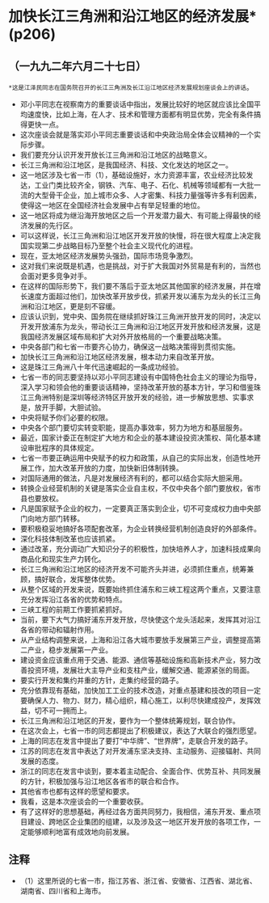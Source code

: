 # 加快长江三角洲和沿江地区的经济发展*(p206)

## （一九九二年六月二十七日）

`*这是江泽民同志在国务院召开的长江三角洲及长江沿江地区经济发展规划座谈会上的讲话`。-  邓小平同志在视察南方的重要谈话中指出，发展比较好的地区就应该比全国平均速度快，比如上海，在人才、技术和管理方面都有明显优势，完全有条件搞得更快一点。- 这次座谈会就是落实邓小平同志重要谈话和中央政治局全体会议精神的一个实际步骤。- 我们要充分认识开发开放长江三角洲和沿江地区的战略意义。- 长江三角洲和沿江地区，是我国经济、科技、文化发达的地区之一。- 这一地区涉及七省一市（1），基础设施好，水力资源丰富，农业经济比较发达，工业门类比较齐全，钢铁、汽车、电子、石化、机械等领域都有一大批一流的大型骨干企业，加上城市众多、人才密集、科技力量强等许多有利因素，使得这一地区在全国经济社会发展中占有举足轻重的地位。- 这一地区将成为继沿海开放地区之后一个开发潜力最大、有可能上得最快的经济发展的先行区。- 可以这样说，长江三角洲和沿江地区开发开放的快慢，将在很大程度上决定我国实现第二步战略目标乃至整个社会主义现代化的进程。- 现在，亚太地区经济发展势头强劲，国际市场竞争激烈。- 这对我们来说既是机遇，也是挑战，对于扩大我国对外贸易是有利的，当然也会面对更多竞争对手。- 在这样的国际形势下，我们要不落后于亚太地区其他国家的经济发展，并在增长速度方面超过他们，加快改革开放步伐，抓紧开发以浦东为龙头的长江三角洲和沿江地区，更是刻不容缓。- 应该认识到，党中央、国务院在继续抓好珠江三角洲开放开发的同时，决定以开发开放浦东为龙头，带动长江三角洲和沿江地区开发开放和经济发展，这是我国经济发展区域布局和扩大对外开放格局的一个重要战略决策。- 中央各部门和七省一市要齐心协力，确保这一战略决策得到贯彻实施。- 加快长江三角洲和沿江地区经济发展，根本动力来自改革开放。- 这是珠江三角洲八十年代迅速崛起的一条成功经验。- 七省一市的同志要坚持以邓小平同志建设有中国特色社会主义的理论为指导，深入学习和领会他的重要谈话精神，坚持改革开放的基本方针，学习和借鉴珠江三角洲特别是深圳等经济特区开放开发的经验，进一步解放思想、实事求是，放开手脚，大胆试验。- 中央将赋予你们必要的权限。- 中央各个部门要切实转变职能，提高办事效率，努力为地方和基层服务。- 最近，国家计委正在制定扩大地方和企业的基本建设投资决策权、简化基本建设审批程序的具体规定。- 七省一市要正确运用中央赋予的权力和政策，从自己的实际出发，创造性地开展工作，加大改革开放的力度，加快新旧体制转换。- 对国际通用的做法，凡是对发展经济有利的，都可以结合实际大胆采用。- 转换企业经营机制的关键是落实企业自主权，不仅中央各个部门要放权，省市县也要放权。- 凡是国家赋予企业的权力，一定要真正落实到企业，切不可变成权力由中央部门向地方部门转移。- 要积极稳妥地搞好各项配套改革，为企业转换经营机制创造良好的外部条件。- 深化科技体制改革也应该抓紧。- 通过改革，充分调动广大知识分子的积极性，加快培养人才，加速科技成果向商品化和现实生产力转化。- 长江三角洲和沿江地区的经济开发不可能齐头并进，必须抓住重点，统筹兼顾，搞好联合，发挥整体优势。- 从整个区域的开发来说，既要始终抓住浦东和三峡工程这两个重点，又要注意充分发挥沿江各省的优势和特点。- 三峡工程的前期工作要抓紧抓好。- 当前，要下大气力搞好浦东开发开放，尽快使这个龙头活起来，发挥其对沿江各省的带动和辐射作用。- 从产业结构调整来说，上海和沿江各大城市要放手发展第三产业，调整提高第二产业，稳步发展第一产业。- 建设资金应该重点用于交通、能源、通信等基础设施和高新技术产业，努力改善投资环境，发展壮大主导产业和支柱产业，缓解交通、能源紧张的局面。- 要实行开发和集约并重的方针，走集约经营的路子。- 充分依靠现有基础，加快加工工业的技术改造，对重点基建和技改的项目一定要确保人力、物力、财力，精心组织，精心施工，以利尽快建成投产，发挥效益，切不可一拥而上。- 长江三角洲和沿江地区的开发，要作为一个整体统筹规划，联合协作。- 在这次会上，七省一市的同志都提出了积极建议，表达了大联合的强烈愿望。- 上海的同志在发言中提出了要打“中华牌”、“世界牌”，走联合开发的路子。- 江苏的同志在发言中表达了对开发浦东坚决支持、主动服务、迎接辐射、共同发展的态度。- 浙江的同志在发言中谈到，要本着主动配合、全面合作、优势互补、共同发展的方针，积极加强与沿江地区各省市的联合和合作。- 其他省市也都有这样的愿望和要求。- 我看，这是本次座谈会的一个重要收获。- 有了这样好的思想基础，再经过各方面共同努力，我相信，浦东开发、重点项目建设、跨地区企业集团的组建，以及涉及这一地区开发开放的各项工作，一定能够顺利地富有成效地向前发展。

## 注释
- （1）这里所说的七省一市，指江苏省、浙江省、安徽省、江西省、湖北省、湖南省、四川省和上海市。 